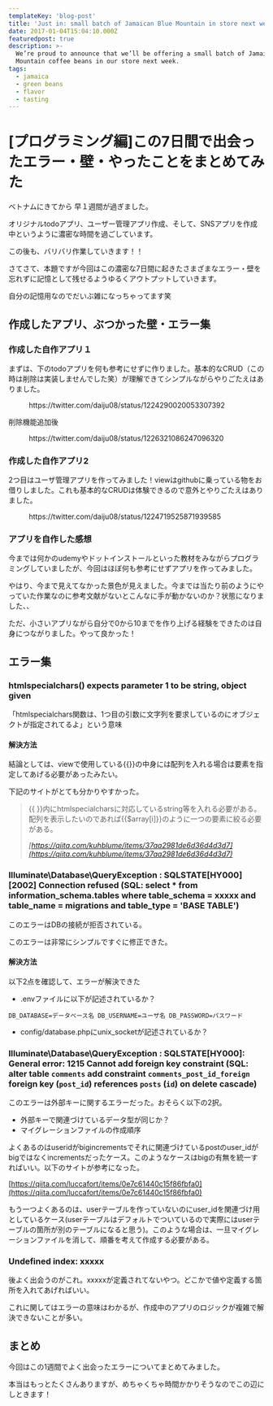 ```yaml
---
templateKey: 'blog-post'
title: 'Just in: small batch of Jamaican Blue Mountain in store next week'
date: 2017-01-04T15:04:10.000Z
featuredpost: true
description: >-
  We’re proud to announce that we’ll be offering a small batch of Jamaica Blue
  Mountain coffee beans in our store next week.
tags:
  - jamaica
  - green beans
  - flavor
  - tasting
---
```


# [プログラミング編]この7日間で出会ったエラー・壁・やったことをまとめてみた

ベトナムにきてから 早１週間が過ぎました。

オリジナルtodoアプリ、ユーザー管理アプリ作成、そして、SNSアプリを作成中というように濃密な時間を過ごしています。

この後も、バリバリ作業していきます！！

さてさて、本題ですが今回はこの濃密な7日間に起きたさまざまなエラー・壁を忘れずに記憶として残せるようゆるくアウトプットしていきます。

自分の記憶用なのでだいぶ雑になっちゃってます笑

## 作成したアプリ、ぶつかった壁・エラー集

### 作成した自作アプリ１

まずは、下のtodoアプリを何も参考にせずに作りました。基本的なCRUD（この時は削除は実装しませんでした笑）が理解できてシンプルながらやりごたえはありました。

<figure class="wp-block-embed-twitter wp-block-embed is-type-rich is-provider-twitter">

<div class="wp-block-embed__wrapper">https://twitter.com/daiju08/status/1224290020053307392</div>

</figure>

削除機能追加後

<figure class="wp-block-embed-twitter wp-block-embed is-type-rich is-provider-twitter">

<div class="wp-block-embed__wrapper">https://twitter.com/daiju08/status/1226321086247096320</div>

</figure>

### 作成した自作アプリ2

2つ目はユーザ管理アプリを作ってみました！viewはgithubに乗っている物をお借りしました。これも基本的なCRUDは体験できるので意外とやりごたえはありました。

<figure class="wp-block-embed-twitter wp-block-embed is-type-rich is-provider-twitter">

<div class="wp-block-embed__wrapper">https://twitter.com/daiju08/status/1224719525871939585</div>

</figure>

### アプリを自作した感想

今までは何かのudemyやドットインストールといった教材をみながらプログラミングしていましたが、今回はほぼ何も参考にせずアプリを作ってみました。

やはり、今まで見えてなかった景色が見えました。今までは当たり前のようにやっていた作業なのに参考文献がないとこんなに手が動かないのか？状態になりました、、

ただ、小さいアプリながら自分で0から10までを作り上げる経験をできたのは自身につながりました。やって良かった！

## エラー集

### **htmlspecialchars() expects parameter 1 to be string, object given**

「htmlspecialchars関数は、1つ目の引数に文字列を要求しているのにオブジェクトが指定されてるよ」という意味

#### 解決方法

結論としては、viewで使用している{{}}の中身には配列を入れる場合は要素を指定してあげる必要があったみたい。

下記のサイトがとても分かりやすかった。

> {{ }}内にhtmlspecialcharsに対応しているstring等を入れる必要がある。配列を表示したいのであれば{{$array[i]}}のように一つの要素に絞る必要がある。
> 
> <cite>[https://qiita.com/kuhblume/items/37aa2981de6d36d4d3d7](https://qiita.com/kuhblume/items/37aa2981de6d36d4d3d7)</cite>

### **Illuminate\Database\QueryException : SQLSTATE[HY000] [2002] Connection refused (SQL: select * from information_schema.tables where table_schema = xxxxx and table_name = migrations and table_type = 'BASE TABLE')**

このエラーはDBの接続が拒否されている。

このエラーは非常にシンプルですぐに修正できた。

#### 解決方法

以下2点を確認して、エラーが解決できた

* .envファイルに以下が記述されているか？

```
DB_DATABASE=データベース名 DB_USERNAME=ユーザ名 DB_PASSWORD=パスワード
```

* config/database.phpにunix_socketが記述されているか？

### **Illuminate\Database\QueryException : SQLSTATE[HY000]: General error: 1215 Cannot add foreign key constraint (SQL: alter table `comments` add constraint `comments_post_id_foreign` foreign key (`post_id`) references `posts` (`id`) on delete cascade)**

このエラーは外部キーに関するエラーだった。おそらく以下の2択。

* 外部キーで関連づけているデータ型が同じか？
* マイグレーションファイルの作成順序

よくあるのはuseridがbigincrementsでそれに関連づけているpostのuser_idがbigではなくincrementsだったケース。このようなケースはbigの有無を統一すればいい。以下のサイトが参考になった。

[https://qiita.com/luccafort/items/0e7c61440c15f86fbfa0](https://qiita.com/luccafort/items/0e7c61440c15f86fbfa0)

もう一つよくあるのは、userテーブルを作っていないのにuser_idを関連づけ用としているケース(userテーブルはデフォルトでついているので実際にはuserテーブルの箇所が別のテーブルになると思う)。このような場合は、一旦マイグレーションファイルを消して、順番を考えて作成する必要がある。

### Undefined index: xxxxx

後よく出会うのがこれ。xxxxxが定義されてないやつ。どこかで値や定義する箇所を入れてあげればいい。

これに関してはエラーの意味はわかるが、作成中のアプリのロジックが複雑で解決できないことが多い。

## まとめ

今回はこの1週間でよく出会ったエラーについてまとめてみました。

本当はもっとたくさんありますが、めちゃくちゃ時間かかりそうなのでこの辺にしときます！